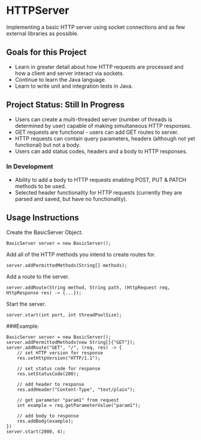 # HTTPServer
Implementing a basic HTTP server using socket connections and as few external libraries as possible.

## Goals for this Project
- Learn in greater detail about how HTTP requests are processed and how a client and server interact via sockets.
- Continue to learn the Java language.
- Learn to write unit and integration tests in Java.

## Project Status: Still In Progress
- Users can create a multi-threaded server (number of threads is determined by user) capable of making simultaneous HTTP responses.
- GET requests are functional - users can add GET routes to server.
- HTTP requests can contain query parameters, headers (although not yet functional) but not a body.
- Users can add status codes, headers and a body to HTTP responses.

### In Development
- Ability to add a body to HTTP requests enabling POST, PUT & PATCH methods to be used.
- Selected header functionality for HTTP requests (currently they are parsed and saved, but have no functionality).

## Usage Instructions
Create the BasicServer Object.
```
BasicServer server = new BasicServer();
```

Add all of the HTTP methods you intend to create routes for.
```
server.addPermittedMethods(String[] methods);
```

Add a route to the server.
```
server.addRoute(String method, String path, (HttpRequest req, HttpResponse res) -> {...});
```

Start the server.
```
server.start(int port, int threadPoolSize);
```

###Example:
```
BasicServer server = new BasicServer();
server.addPermittedMethods(new String[]{"GET"});
server.addRoute("GET", "/", (req, res) -> {
    // set HTTP version for response
    res.setHttpVersion("HTTP/1.1");

    // set status code for response
    res.setStatusCode(200);

    // add header to response
    res.addHeader("Content-Type", "text/plain");

    // get parameter "param1" from request
    int example = req.getParameterValue("param1");

    // add body to response
    res.addBody(example);
})
server.start(2000, 4);
```
